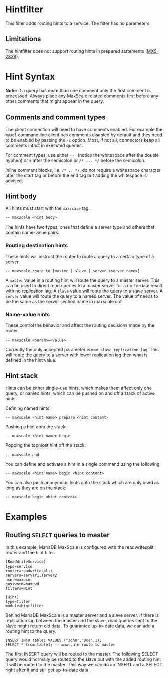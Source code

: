 # Hintfilter

This filter adds routing hints to a service. The filter has no parameters.

## Limitations

The hintfilter does not support routing hints in prepared statements
([MXS-2838](https://jira.mariadb.org/browse/MXS-2838)).

# Hint Syntax

**Note:** If a query has more than one comment only the first comment is
  processed. Always place any MaxScale related comments first before any other
  comments that might appear in the query.

## Comments and comment types

The client connection will need to have comments enabled. For example the
`mysql` command line client has comments disabled by default and they need to be
enabled by passing the `-c` option. Most, if not all, connectors keep all
comments intact in executed queries.

For comment types, use either `-- ` (notice the whitespace after the double
hyphen) or `#` after the semicolon or `/* ... */` before the semicolon.

Inline comment blocks, i.e. `/* .. */`, do not require a whitespace character
after the start tag or before the end tag but adding the whitespace is advised.

## Hint body

All hints must start with the `maxscale` tag.

```
-- maxscale <hint body>
```

The hints have two types, ones that define a server type and others that contain
name-value pairs.

### Routing destination hints

These hints will instruct the router to route a query to a certain type of a
server.

```
-- maxscale route to [master | slave | server <server name>]
```

A `master` value in a routing hint will route the query to a master server. This
can be used to direct read queries to a master server for a up-to-date result
with no replication lag. A `slave` value will route the query to a slave
server. A `server` value will route the query to a named server. The value of
_<server name>_ needs to be the same as the server section name in maxscale.cnf.

### Name-value hints

These control the behavior and affect the routing decisions made by the router.

```
-- maxscale <param>=<value>
```

Currently the only accepted parameter is `max_slave_replication_lag`. This will
route the query to a server with lower replication lag then what is defined in
the hint value.

## Hint stack

Hints can be either single-use hints, which makes them affect only one query, or
named hints, which can be pushed on and off a stack of active hints.

Defining named hints:

```
-- maxscale <hint name> prepare <hint content>
```

Pushing a hint onto the stack:

```
-- maxscale <hint name> begin
```

Popping the topmost hint off the stack:

```
-- maxscale end
```

You can define and activate a hint in a single command using the following:

```
-- maxscale <hint name> begin <hint content>
```

You can also push anonymous hints onto the stack which are only used as long as
they are on the stack:

```
-- maxscale begin <hint content>
```

# Examples

## Routing `SELECT` queries to master

In this example, MariaDB MaxScale is configured with the readwritesplit router
and the hint filter.

```
[ReadWriteService]
type=service
router=readwritesplit
servers=server1,server2
user=maxuser
password=maxpwd
filters=Hint

[Hint]
type=filter
module=hintfilter
```

Behind MariaDB MaxScale is a master server and a slave server. If there is
replication lag between the master and the slave, read queries sent to the slave
might return old data. To guarantee up-to-date data, we can add a routing hint
to the query.

```
INSERT INTO table1 VALUES ("John","Doe",1);
SELECT * from table1; -- maxscale route to master
```

The first INSERT query will be routed to the master. The following SELECT query
would normally be routed to the slave but with the added routing hint it will be
routed to the master. This way we can do an INSERT and a SELECT right after it
and still get up-to-date data.

